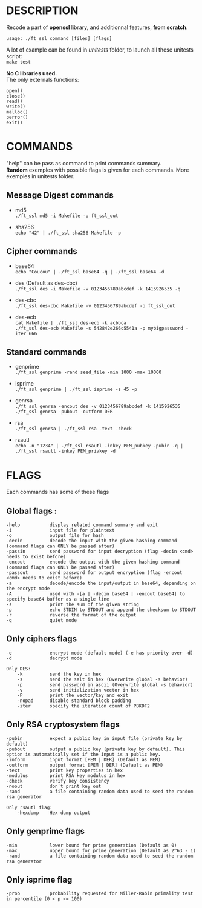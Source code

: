 DESCRIPTION
===

Recode a part of **openssl** library, and additionnal features, **from scratch**.

`usage: ./ft_ssl command [files] [flags]`

A lot of example can be found in *unitests* folder, to launch all these unitests script:  
    `make test`

**No C libraries used.**  
The only externals functions:  

    open()  
    close()  
    read()  
    write()  
    malloc()  
    perror()  
    exit()  



COMMANDS
===

"help" can be pass as command to print commands summary.  
**Random** exemples with possible flags is given for each commands. More exemples in unitests folder.  

Message Digest commands
-
* md5  
    `./ft_ssl md5 -i Makefile -o ft_ssl_out`

* sha256  
    `echo "42" | ./ft_ssl sha256 Makefile -p`

Cipher commands
-
* base64  
    `echo "Coucou" | ./ft_ssl base64 -q | ./ft_ssl base64 -d`

* des       (Default as des-cbc)  
    `./ft_ssl des -i Makefile -v 0123456789abcdef -k 1415926535 -q`

* des-cbc  
    `./ft_ssl des-cbc Makefile -v 0123456789abcdef -o ft_ssl_out`

* des-ecb  
    `cat Makefile | ./ft_ssl des-ecb -k acbbca`  
    `./ft_ssl des-ecb Makefile -s 542842e266c5541a -p mybigpassword -iter 666`

Standard commands
-
* genprime  
    `./ft_ssl genprime -rand seed_file -min 1000 -max 10000`

* isprime  
    `./ft_ssl genprime | ./ft_ssl isprime -s 45 -p`

* genrsa  
    `./ft_ssl genrsa -encout des -v 0123456789abcdef -k 1415926535`  
    `./ft_ssl genrsa -pubout -outform DER`

* rsa  
    `./ft_ssl genrsa | ./ft_ssl rsa -text -check`

* rsautl  
    `echo -n "1234" | ./ft_ssl rsautl -inkey PEM_pubkey -pubin -q | ./ft_ssl rsautl -inkey PEM_privkey -d`


FLAGS
===

Each commands has some of these flags

Global flags :
-
    -help           display related command summary and exit
    -i              input file for plaintext
    -o              output file for hash
    -decin          decode the input with the given hashing command (command flags can ONLY be passed after)
    -passin         send password for input decryption (flag -decin <cmd> needs to exist before)
    -encout         encode the output with the given hashing command (command flags can ONLY be passed after)
    -passout        send password for output encryption (flag -encout <cmd> needs to exist before)
    -a              decode/encode the input/output in base64, depending on the encrypt mode
    -A              used with -[a | -decin base64 | -encout base64] to specify base64 buffer as a single line
    -s              print the sum of the given string
    -p              echo STDIN to STDOUT and append the checksum to STDOUT
    -r              reverse the format of the output
    -q              quiet mode

Only ciphers flags
-
    -e              encrypt mode (default mode) (-e has priority over -d)
    -d              decrypt mode

    Only DES:
        -k          send the key in hex
        -s          send the salt in hex (Overwrite global -s behavior)
        -p          send password in ascii (Overwrite global -s behavior)
        -v          send initialization vector in hex
        -P          print the vector/key and exit
        -nopad      disable standard block padding
        -iter       specify the iteration count of PBKDF2

Only RSA cryptosystem flags
-
    -pubin          expect a public key in input file (private key by default)
    -pubout         output a public key (private key by default). This option is automatically set if the input is a public key.
    -inform         input format [PEM | DER] (Default as PEM)
    -outform        output format [PEM | DER] (Default as PEM)
    -text           print key properties in hex
    -modulus        print RSA key modulus in hex
    -check          verify key consistency
    -noout          don`t print key out
    -rand           a file containing random data used to seed the random rsa generator
    
    Only rsautl flag:
        -hexdump    Hex dump output

Only genprime flags
-
    -min            lower bound for prime generation (Default as 0)
    -max            upper bound for prime generation (Default as 2^63 - 1)
    -rand           a file containing random data used to seed the random rsa generator

Only isprime flag
-
    -prob           probability requested for Miller-Rabin primality test in percentile (0 < p <= 100)

